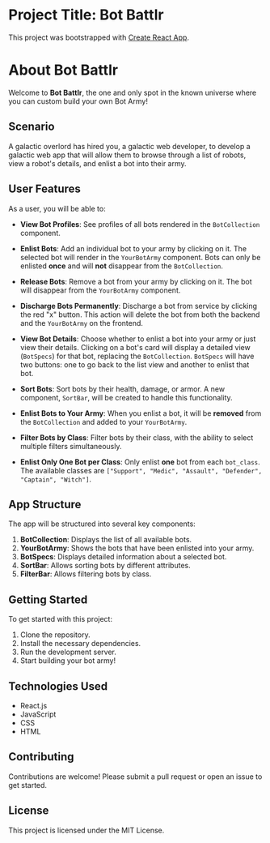 # Project Title: Bot Battlr

This project was bootstrapped with [Create React App](https://github.com/facebook/create-react-app).

# About Bot Battlr

Welcome to **Bot Battlr**, the one and only spot in the known universe where you can custom build your own Bot Army!

## Scenario

A galactic overlord has hired you, a galactic web developer, to develop a galactic web app that will allow them to browse through a list of robots, view a robot's details, and enlist a bot into their army.

## User Features

As a user, you will be able to:

- **View Bot Profiles**: See profiles of all bots rendered in the `BotCollection` component.
  
- **Enlist Bots**: Add an individual bot to your army by clicking on it. The selected bot will render in the `YourBotArmy` component. Bots can only be enlisted **once** and will **not** disappear from the `BotCollection`.

- **Release Bots**: Remove a bot from your army by clicking on it. The bot will disappear from the `YourBotArmy` component.

- **Discharge Bots Permanently**: Discharge a bot from service by clicking the red "x" button. This action will delete the bot from both the backend and the `YourBotArmy` on the frontend.

- **View Bot Details**: Choose whether to enlist a bot into your army or just view their details. Clicking on a bot's card will display a detailed view (`BotSpecs`) for that bot, replacing the `BotCollection`. `BotSpecs` will have two buttons: one to go back to the list view and another to enlist that bot.

- **Sort Bots**: Sort bots by their health, damage, or armor. A new component, `SortBar`, will be created to handle this functionality.

- **Enlist Bots to Your Army**: When you enlist a bot, it will be **removed** from the `BotCollection` and added to your `YourBotArmy`.

- **Filter Bots by Class**: Filter bots by their class, with the ability to select multiple filters simultaneously.

- **Enlist Only One Bot per Class**: Only enlist **one** bot from each `bot_class`. The available classes are `["Support", "Medic", "Assault", "Defender", "Captain", "Witch"]`.

## App Structure

The app will be structured into several key components:

1. **BotCollection**: Displays the list of all available bots.
2. **YourBotArmy**: Shows the bots that have been enlisted into your army.
3. **BotSpecs**: Displays detailed information about a selected bot.
4. **SortBar**: Allows sorting bots by different attributes.
5. **FilterBar**: Allows filtering bots by class.

## Getting Started

To get started with this project:

1. Clone the repository.
2. Install the necessary dependencies.
3. Run the development server.
4. Start building your bot army!

## Technologies Used

- React.js
- JavaScript
- CSS
- HTML

## Contributing

Contributions are welcome! Please submit a pull request or open an issue to get started.

## License

This project is licensed under the MIT License.
